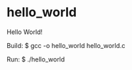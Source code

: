 # hello_world
Hello World!

Build:
    $ gcc -o hello_world hello_world.c

Run:
    $ ./hello_world
